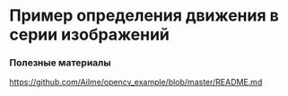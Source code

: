# Пример определения движения в серии изображений


### Полезные материалы

https://github.com/Ailme/opencv_example/blob/master/README.md